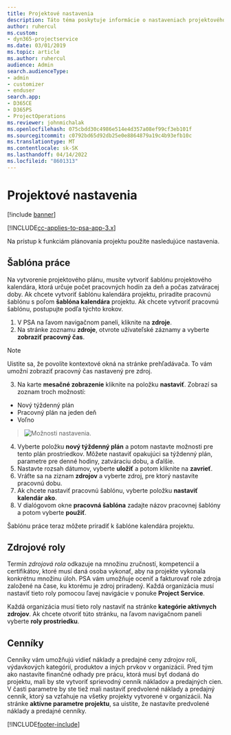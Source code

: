 ```yaml
---
title: Projektové nastavenia
description: Táto téma poskytuje informácie o nastaveniach projektového manažmentu.
author: ruhercul
ms.custom:
- dyn365-projectservice
ms.date: 03/01/2019
ms.topic: article
ms.author: ruhercul
audience: Admin
search.audienceType:
- admin
- customizer
- enduser
search.app:
- D365CE
- D365PS
- ProjectOperations
ms.reviewer: johnmichalak
ms.openlocfilehash: 075cbdd30c4986e514e4d357a08ef99cf3eb101f
ms.sourcegitcommit: c0792bd65d92db25e0e8864879a19c4b93efb10c
ms.translationtype: MT
ms.contentlocale: sk-SK
ms.lasthandoff: 04/14/2022
ms.locfileid: "8601313"
---
```

# <a name="project-settings"></a>Projektové nastavenia

[!include [banner](../includes/psa-now-project-operations.md)]

[!INCLUDE[cc-applies-to-psa-app-3.x](../includes/cc-applies-to-psa-app-3x.md)]

Na prístup k funkciám plánovania projektu použite nasledujúce nastavenia.

## <a name="work-template"></a>Šablóna práce

Na vytvorenie projektového plánu, musíte vytvoriť šablónu projektového kalendára, ktorá určuje počet pracovných hodín za deň a počas zatváracej doby. Ak chcete vytvoriť šablónu kalendára projektu, priradíte pracovnú šablónu s poľom **šablóna kalendára** projektu. Ak chcete vytvoriť pracovnú šablónu, postupujte podľa týchto krokov.

1. V PSA na ľavom navigačnom paneli, kliknite na **zdroje**. 
2. Na stránke zoznamu **zdroje**, otvrote užívateľské záznamy a vyberte **zobraziť pracovný čas**.

  > [!NOTE]
  > Uistite sa, že povolíte kontextové okná na stránke prehľadávača. To vám umožní zobraziť pracovný čas nastavený pre zdroj.
  
3. Na karte **mesačné zobrazenie** kliknite na položku **nastaviť**. Zobrazí sa zoznam troch možností: 

  - Nový týždenný plán
  - Pracovný plán na jeden deň
  - Voľno

> ![Možnosti nastavenia.](media/project-13.png)

4. Vyberte položku **nový týždenný plán** a potom nastavte možnosti pre tento plán prostriedkov. Môžete nastaviť opakujúci sa týždenný plán, parametre pre denné hodiny, zatváraciu dobu, a ďalšie.
5. Nastavte rozsah dátumov, vyberte **uložiť** a potom kliknite na **zavrieť**. 
6. Vráťte sa na ziznam **zdrojov** a vyberte zdroj, pre ktorý nastavíte pracovnú dobu. 
7. Ak chcete nastaviť pracovnú šablónu, vyberte položku **nastaviť kalendár ako**. 
8. V dialógovom okne **pracovná šablóna** zadajte názov pracovnej šablóny a potom vyberte **použiť**. 

Šablónu práce teraz môžete priradiť k šablóne kalendára projektu.

## <a name="resource-roles"></a>Zdrojové roly

Termín *zdrojová rola* odkazuje na množinu zručností, kompetencií a certifikátov, ktoré musí daná osoba vykonať, aby na projekte vykonala konkrétnu množinu úloh. PSA vám umožňuje oceniť a fakturovať role zdroja založené na čase, ku ktorému je zdroj priradený. Každá organizácia musí nastaviť tieto roly pomocou ľavej navigácie v ponuke **Project Service**.

Každá organizácia musí tieto roly nastaviť na stránke **kategórie aktívnych zdrojov**. Ak chcete otvoriť túto stránku, na ľavom navigačnom paneli vyberte **roly prostriedku**.

## <a name="price-lists"></a>Cenníky

Cenníky vám umožňujú vidieť náklady a predajné ceny zdrojov rolí, výdavkových kategórií, produktov a iných prvkov v organizácii. Pred tým ako nastavíte finančné odhady pre prácu, ktorá musí byť dodaná do projektu, mali by ste vytvoriť sprievodný cenník nákladov a predajných cien. V časti parametre by ste tiež mali nastaviť predvolené náklady a predajný cenník, ktorý sa vzťahuje na všetky projekty vytvorené v organizácii. Na stránke **aktívne parametre projektu**, sa uistite, že nastavíte predvolené náklady a predajné cenníky.


[!INCLUDE[footer-include](../includes/footer-banner.md)]

